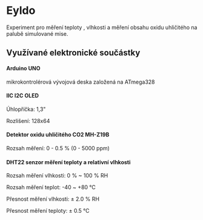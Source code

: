 # Eyldo
Experiment pro měření teploty , vlhkosti a měření obsahu oxidu uhličitého na palubě simulované mise.

## Využívané elektronické součástky
#### Arduino UNO
mikrokontrolérová vývojová deska založená na ATmega328
#### IIC I2C OLED
Úhlopříčka: 1,3"

Rozlišení: 128x64
#### Detektor oxidu uhličitého CO2 MH-Z19B
Rozsah měření: 0 - 0.5 % (0 - 5000 ppm)
#### DHT22 senzor měření teploty a relativní vlhkosti
Rozsah měření vlhkosti: 0 % ~ 100 % RH

Rozsah měření teplot: -40 ~ +80 ℃

Přesnost měření vlhkosti: ± 2.0 % RH

Přesnost měření teploty: ± 0.5 ℃
